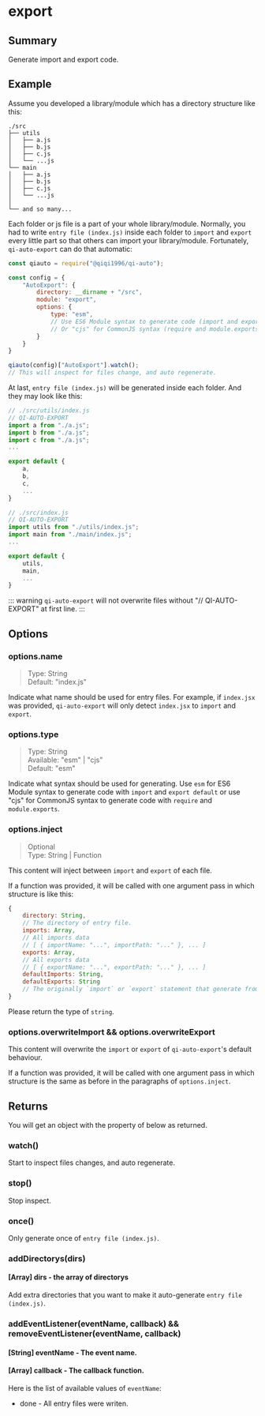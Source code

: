 # export

## Summary

Generate import and export code.

## Example

Assume you developed a library/module which has a directory structure like this:

```
./src
├── utils
│   ├── a.js
│   ├── b.js
│   ├── c.js
│   └── ...js
└── main
│   ├── a.js
│   ├── b.js
│   ├── c.js
│   └── ...js
│
└── and so many...
```

Each folder or js file is a part of your whole library/module. Normally, you had to write `entry file (index.js)` inside each folder to `import` and `export` every little part so that others can import your library/module. Fortunately, `qi-auto-export` can do that automatic:

```javascript
const qiauto = require("@qiqi1996/qi-auto");

const config = {
    "AutoExport": {
        directory: __dirname + "/src",
        module: "export",
        options: {
            type: "esm",
            // Use ES6 Module syntax to generate code (import and export default)
            // Or "cjs" for CommonJS syntax (require and module.exports)
        }
    }
}

qiauto(config)["AutoExport"].watch();
// This will inspect for files change, and auto regenerate.
```

At last, `entry file (index.js)` will be generated inside each folder. And they may look like this:

```javascript {1,15}
// ./src/utils/index.js
// QI-AUTO-EXPORT
import a from "./a.js";
import b from "./a.js";
import c from "./a.js";
...

export default {
    a,
    b,
    c,
    ...
}

// ./src/index.js
// QI-AUTO-EXPORT
import utils from "./utils/index.js";
import main from "./main/index.js";
...

export default {
    utils,
    main,
    ...
}
```

::: warning
`qi-auto-export` will not overwrite files without "// QI-AUTO-EXPORT" at first line.
:::

## Options

### options.name

> Type: String  
> Default: "index.js"  

Indicate what name should be used for entry files. For example, if `index.jsx` was provided, `qi-auto-export` will only detect `index.jsx` to `import` and `export`.

### options.type

> Type: String  
> Available: "esm" | "cjs"  
> Default: "esm"  

Indicate what syntax should be used for generating. Use `esm` for ES6 Module syntax to generate code with `import` and `export default` or use "cjs" for CommonJS syntax to generate code with `require` and `module.exports`.

### options.inject

> Optional  
> Type: String | Function  

This content will inject between `import` and `export` of each file.

If a function was provided, it will be called with one argument pass in which structure is like this:

```javascript
{
    directory: String,
    // The directory of entry file.
    imports: Array,
    // All imports data
    // [ { importName: "...", importPath: "..." }, ... ]
    exports: Array,
    // All exports data
    // [ { exportName: "...", exportPath: "..." }, ... ]
    defaultImports: String,
    defaultExports: String
    // The originally `import` or `export` statement that generate from `imports` and `exports`
}
```

Please return the type of `string`.

### options.overwriteImport && options.overwriteExport

This content will overwrite the `import` or `export` of `qi-auto-export`'s default behaviour.

If a function was provided, it will be called with one argument pass in which structure is the same as before in the paragraphs of `options.inject`.

## Returns

You will get an object with the property of below as returned.

### watch()

Start to inspect files changes, and auto regenerate.

### stop()

Stop inspect.

### once()

Only generate once of `entry file (index.js)`.

### addDirectorys(dirs)

#### [Array] dirs - the array of directorys

Add extra directories that you want to make it auto-generate `entry file (index.js)`.

### addEventListener(eventName, callback) && removeEventListener(eventName, callback)

#### [String] eventName - The event name.
#### [Array] callback - The callback function.

Here is the list of available values of `eventName`:

* done - All entry files were writen.